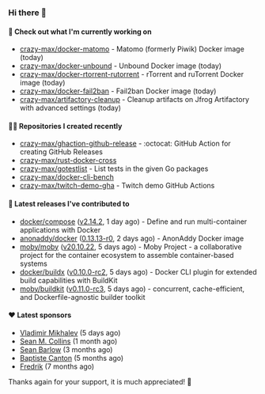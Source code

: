 ### Hi there 👋

#### 👷 Check out what I'm currently working on

- [crazy-max/docker-matomo](https://github.com/crazy-max/docker-matomo) - Matomo (formerly Piwik) Docker image (today)
- [crazy-max/docker-unbound](https://github.com/crazy-max/docker-unbound) - Unbound Docker image (today)
- [crazy-max/docker-rtorrent-rutorrent](https://github.com/crazy-max/docker-rtorrent-rutorrent) - rTorrent and ruTorrent Docker image (today)
- [crazy-max/docker-fail2ban](https://github.com/crazy-max/docker-fail2ban) - Fail2ban Docker image (today)
- [crazy-max/artifactory-cleanup](https://github.com/crazy-max/artifactory-cleanup) - Cleanup artifacts on Jfrog Artifactory with advanced settings (today)

#### 👨‍💻 Repositories I created recently

- [crazy-max/ghaction-github-release](https://github.com/crazy-max/ghaction-github-release) - :octocat: GitHub Action for creating GitHub Releases
- [crazy-max/rust-docker-cross](https://github.com/crazy-max/rust-docker-cross)
- [crazy-max/gotestlist](https://github.com/crazy-max/gotestlist) - List tests in the given Go packages
- [crazy-max/docker-cli-bench](https://github.com/crazy-max/docker-cli-bench)
- [crazy-max/twitch-demo-gha](https://github.com/crazy-max/twitch-demo-gha) - Twitch demo GitHub Actions

#### 🚀 Latest releases I've contributed to

- [docker/compose](https://github.com/docker/compose) ([v2.14.2](https://github.com/docker/compose/releases/tag/v2.14.2), 1 day ago) - Define and run multi-container applications with Docker
- [anonaddy/docker](https://github.com/anonaddy/docker) ([0.13.13-r0](https://github.com/anonaddy/docker/releases/tag/0.13.13-r0), 2 days ago) - AnonAddy Docker image
- [moby/moby](https://github.com/moby/moby) ([v20.10.22](https://github.com/moby/moby/releases/tag/v20.10.22), 5 days ago) - Moby Project - a collaborative project for the container ecosystem to assemble container-based systems
- [docker/buildx](https://github.com/docker/buildx) ([v0.10.0-rc2](https://github.com/docker/buildx/releases/tag/v0.10.0-rc2), 5 days ago) - Docker CLI plugin for extended build capabilities with BuildKit
- [moby/buildkit](https://github.com/moby/buildkit) ([v0.11.0-rc3](https://github.com/moby/buildkit/releases/tag/v0.11.0-rc3), 5 days ago) - concurrent, cache-efficient, and Dockerfile-agnostic builder toolkit

#### ❤️ Latest sponsors
- [Vladimir Mikhalev](https://github.com/heyValdemar) (5 days ago)
- [Sean M. Collins](https://github.com/sc68cal) (1 month ago)
- [Sean Barlow](https://github.com/woolrab6) (3 months ago)
- [Baptiste Canton](https://github.com/batmac) (5 months ago)
- [Fredrik](https://github.com/fredrikscode) (7 months ago)

Thanks again for your support, it is much appreciated! 🙏
